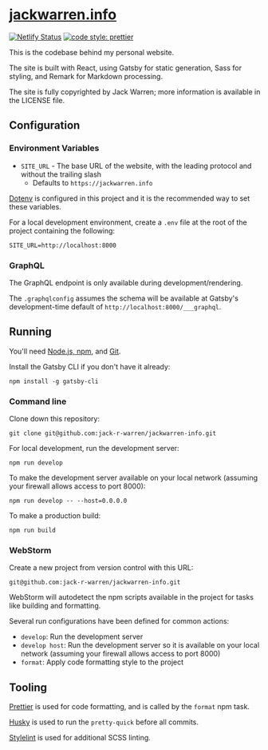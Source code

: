 # [jackwarren.info](https://jackwarren.info)

[![Netlify Status](https://api.netlify.com/api/v1/badges/d5c1c4a8-c3aa-4940-8cb9-c8511672e545/deploy-status)](https://app.netlify.com/sites/jackwarren-info/deploys)
[![code style: prettier](https://img.shields.io/badge/code_style-prettier-ff69b4.svg)](https://github.com/prettier/prettier)

This is the codebase behind my personal website.

The site is built with React, using Gatsby for static generation, Sass for styling, and Remark for Markdown processing.

The site is fully copyrighted by Jack Warren; more information is available in the LICENSE file.

## Configuration

### Environment Variables

-   `SITE_URL` - The base URL of the website, with the leading protocol and without the trailing slash
    -   Defaults to `https://jackwarren.info`

[Dotenv](https://www.npmjs.com/package/dotenv) is configured in this project and it is the recommended way to set these variables.

For a local development environment, create a `.env` file at the root of the project containing the following:

```
SITE_URL=http://localhost:8000
```

### GraphQL

The GraphQL endpoint is only available during development/rendering.

The `.graphqlconfig` assumes the schema will be available at Gatsby's development-time default of `http://localhost:8000/___graphql`.

## Running

You'll need [Node.js, npm](https://www.gatsbyjs.org/tutorial/part-zero/#-install-nodejs-and-npm), and [Git](https://www.gatsbyjs.org/tutorial/part-zero/#install-git).

Install the Gatsby CLI if you don't have it already:

```shell script
npm install -g gatsby-cli
```

### Command line

Clone down this repository:

```shell script
git clone git@github.com:jack-r-warren/jackwarren-info.git
```

For local development, run the development server:

```shell script
npm run develop
```

To make the development server available on your local network (assuming your firewall allows access to port 8000):

```shell script
npm run develop -- --host=0.0.0.0
```

To make a production build:

```shell script
npm run build
```

### WebStorm

Create a new project from version control with this URL:

```
git@github.com:jack-r-warren/jackwarren-info.git
```

WebStorm will autodetect the npm scripts available in the project for tasks like building and formatting.

Several run configurations have been defined for common actions:

-   `develop`: Run the development server
-   `develop host`: Run the development server so it is available on your local network (assuming your firewall allows access to port 8000)
-   `format`: Apply code formatting style to the project

## Tooling

[Prettier](https://prettier.io/) is used for code formatting, and is called by the `format` npm task.

[Husky](https://www.npmjs.com/package/husky) is used to run the `pretty-quick` before all commits.

[Stylelint](https://stylelint.io/) is used for additional SCSS linting.
